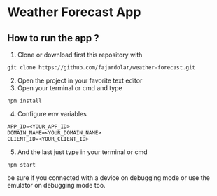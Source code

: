 # Weather Forecast App

## How to run the app ?
1. Clone or download first this repository with 
```
git clone https://github.com/fajardolar/weather-forecast.git
```
2. Open the project in your favorite text editor
3. Open your terminal or cmd and type
```
npm install
```
4. Configure env variables
```
APP_ID=<YOUR_APP_ID>
DOMAIN_NAME=<YOUR_DOMAIN_NAME>
CLIENT_ID=<YOUR_CLIENT_ID>
```
5. And the last just type in your terminal or cmd
```
npm start
```
be sure if you connected with a device on debugging mode or use the emulator on debugging mode too.
